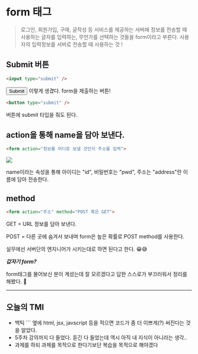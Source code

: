 # form 태그

>로그인, 회원가입, 구매, 글작성 등 서비스를 제공하는 서버에 정보를 전송할 때 사용하는 글자를 입력하는, 무언가를 선택하는 것들을 form이라고 부른다.
사용자의 입력정보를 서버로 전송할 때 사용하는 것 !

## Submit 버튼

```html
<input type="submit" />
```

<input type="submit" /> 이렇게 생겼다. 
form을 제출하는 버튼!

```html
<button type="submit" />
``` 
버튼에 submit 타입을 줘도 된다.


## action을 통해 name을 담아 보낸다.

```html
<form action="정보를 어디로 보낼 것인지 주소를 입력">
```

![](https://images.velog.io/images/2_juzzang/post/40d70238-6ed9-4e9d-932e-f8092d83e81b/form%ED%83%9C%EA%B7%B8.PNG)


name이라는 속성을 통해 아이디는 "id", 비밀번호는 "pwd", 주소는 "address"란 이름에 담아 전송한다.


## method
```html
<form action="주소" method="POST 혹은 GET">
```


GET = URL 정보를 담아 보낸다.

POST = 다른 곳에 숨겨서 보내며 form은 높은 확률로 POST method를 사용한다. 

실무에선 서버단의 엔지니어가 시키는대로 하면 된다고 한다. 😁😅



***갑자기 form?***

form태그를 물어보신 분이 계셨는데 잘 모르겠다고 답한 스스로가 부끄러워서 정리를 해봤다. 🤣



---

## 오늘의 TMI

+ 백틱 ``` 옆에 html, jsx, javscript 등을 적으면 코드가 좀 더 이쁘게(?) 써진다는 것을 알았다.
+ 5주차 강의까지 다 들었다. 듣긴 다 들었는데 역시 아직 내 지식이 아니라는 생각..
+ 과제를 하되 과제를 목적으로 한다기보단 복습을 목적으로 해야겠다